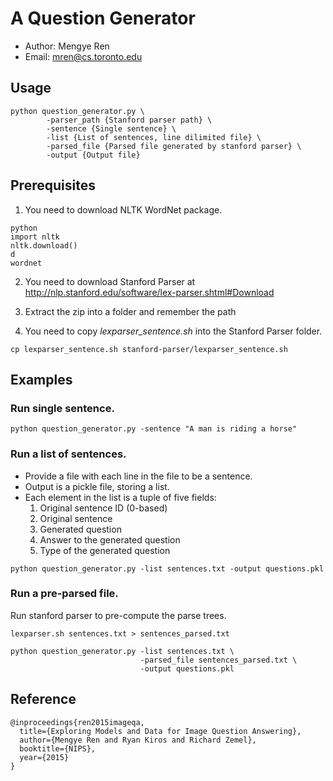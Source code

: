 # A Question Generator
* Author: Mengye Ren
* Email: mren@cs.toronto.edu

## Usage
```
python question_generator.py \
        -parser_path {Stanford parser path} \
        -sentence {Single sentence} \
        -list {List of sentences, line dilimited file} \
        -parsed_file {Parsed file generated by stanford parser} \
        -output {Output file}
```

## Prerequisites
1. You need to download NLTK WordNet package.
```
python
import nltk
nltk.download()
d
wordnet
```

2. You need to download Stanford Parser
at http://nlp.stanford.edu/software/lex-parser.shtml#Download

3. Extract the zip into a folder and remember the path

4. You need to copy *lexparser_sentence.sh* into the Stanford Parser folder.
```
cp lexparser_sentence.sh stanford-parser/lexparser_sentence.sh
```

## Examples
### Run single sentence.
```
python question_generator.py -sentence "A man is riding a horse"
```

### Run a list of sentences.
* Provide a file with each line in the file to be a sentence.
* Output is a pickle file, storing a list.
* Each element in the list is a tuple of five fields:
    1. Original sentence ID (0-based)
    2. Original sentence
    3. Generated question
    4. Answer to the generated question
    5. Type of the generated question

```
python question_generator.py -list sentences.txt -output questions.pkl
```

### Run a pre-parsed file.
Run stanford parser to pre-compute the parse trees.

```
lexparser.sh sentences.txt > sentences_parsed.txt
```

```
python question_generator.py -list sentences.txt \
                             -parsed_file sentences_parsed.txt \
                             -output questions.pkl
```

## Reference
```
@inproceedings{ren2015imageqa,
  title={Exploring Models and Data for Image Question Answering},
  author={Mengye Ren and Ryan Kiros and Richard Zemel},
  booktitle={NIPS},
  year={2015}
}
```
